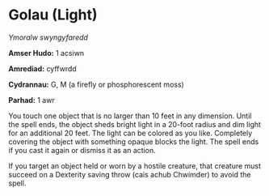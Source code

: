 # Golau (Light)

*Ymoralw swyngyfaredd*

**Amser Hudo:** 1 acsiwn

**Amrediad:** cyffwrdd

**Cydrannau:** G, M (a firefly or phosphorescent moss)

**Parhad:** 1 awr

You touch one object that is no larger than 10 feet in any dimension. Until the spell ends, the object sheds bright light in a 20-foot radius and dim light for an additional 20 feet. The light can be colored as you like. Completely covering the object with something opaque blocks the light. The spell ends if you cast it again or dismiss it as an action.

If you target an object held or worn by a hostile creature, that creature must succeed on a Dexterity saving throw (cais achub Chwimder) to avoid the spell.